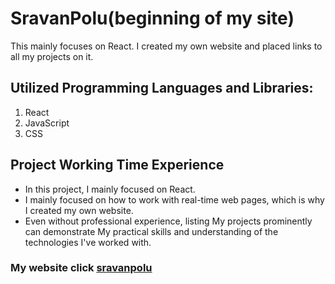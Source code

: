 # SravanPolu(beginning of my site)

This mainly focuses on React. I created my own website and placed links to all my projects on it.
##  Utilized Programming  Languages and Libraries:
 1. React
 2. JavaScript
 3. CSS
 
## Project Working Time Experience
  - In this project, I mainly focused on React.
  - I mainly focused on how to work with real-time web pages, which is why I created my own website.
  - Even without professional experience, listing My projects prominently can demonstrate My practical skills and
understanding of the technologies I've worked with.






### My website click <a href="https://sravanpolu.netlify.app/" target="_blank">sravanpolu</a>
